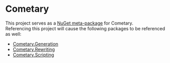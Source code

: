 ﻿# Cometary

This project serves as a [NuGet meta-package](https://docs.microsoft.com/en-us/dotnet/core/packages#metapackages) for Cometary.  
Referencing this project will cause the following packages to be referenced as well:
- [Cometary.Generation](../Cometary.Generation)
- [Cometary.Rewriting](../Cometary.Rewriting)
- [Cometary.Scripting](../Cometary.Scripting)